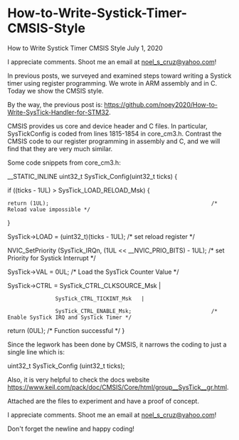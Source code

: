 # How-to-Write-Systick-Timer-CMSIS-Style

How to Write Systick Timer CMSIS Style     July 1, 2020

I appreciate comments. Shoot me an email at noel_s_cruz@yahoo.com!

In previous posts, we surveyed and examined steps toward writing a Systick timer using
register programming. We wrote in ARM assembly and in C. Today we show the CMSIS style.

By the way, the previous post is: https://github.com/noey2020/How-to-Write-SysTick-Handler-for-STM32.

CMSIS provides us core and device header and C files. In particular, SysTickConfig is 
coded from lines 1815-1854  in core_cm3.h. Contrast the CMSIS code to our register 
programming in assembly and C, and we will find that they are very much similar.

Some code snippets from core_cm3.h:

__STATIC_INLINE uint32_t SysTick_Config(uint32_t ticks)
{

  if ((ticks - 1UL) > SysTick_LOAD_RELOAD_Msk)
  {
  
    return (1UL);                                                   /* Reload value impossible */
    
  }

  SysTick->LOAD  = (uint32_t)(ticks - 1UL);                         /* set reload register */
  
  NVIC_SetPriority (SysTick_IRQn, (1UL << __NVIC_PRIO_BITS) - 1UL); /* set Priority for Systick Interrupt */
  
  SysTick->VAL   = 0UL;                                             /* Load the SysTick Counter Value */
  
  SysTick->CTRL  = SysTick_CTRL_CLKSOURCE_Msk |
  
                   SysTick_CTRL_TICKINT_Msk   |
                   
                   SysTick_CTRL_ENABLE_Msk;                         /* Enable SysTick IRQ and SysTick Timer */
                   
  return (0UL);                                                     /* Function successful */
}

Since the legwork has been done by CMSIS, it narrows the coding to just a single line which is:

uint32_t SysTick_Config (uint32_t ticks);

Also, it is very helpful to check the docs website https://www.keil.com/pack/doc/CMSIS/Core/html/group__SysTick__gr.html.

Attached are the files to experiment and have a proof of concept.

I appreciate comments. Shoot me an email at noel_s_cruz@yahoo.com!

Don't forget the newline and happy coding!
